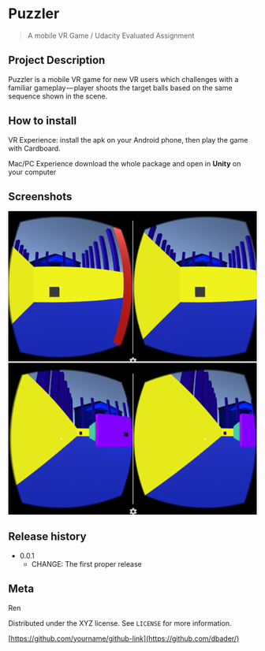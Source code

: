 # Puzzler
> A mobile VR Game / Udacity Evaluated Assignment


## Project Description

Puzzler is a mobile VR game for new VR users which challenges with a familiar gameplay — player shoots the target balls based on the same sequence shown in the scene.


## How to install


VR Experience: 
install the apk on your Android phone, then play the game with Cardboard.

Mac/PC Experience 
download the whole package and open in **Unity** on your computer  


## Screenshots
![](https://github.com/RRRen/Maze/blob/master/Screenshots/ss1.png)
![](https://github.com/RRRen/Maze/blob/master/Screenshots/ss2.png)




## Release history
* 0.0.1
    * CHANGE: The first proper release



## Meta

Ren

Distributed under the XYZ license. See ``LICENSE`` for more information.

[https://github.com/yourname/github-link](https://github.com/dbader/)
